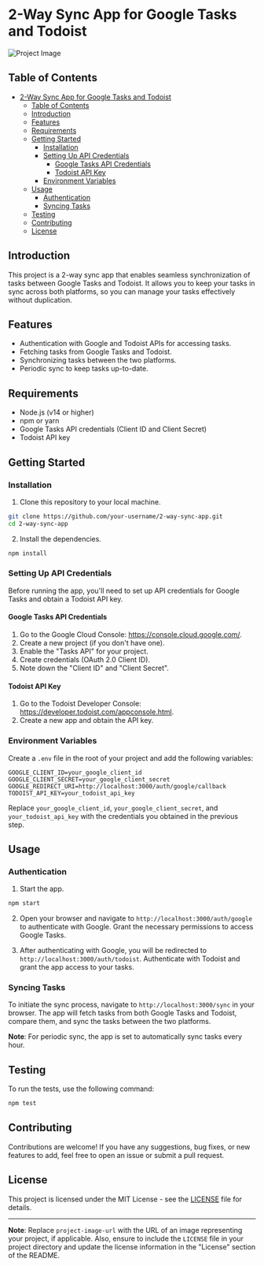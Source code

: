 # 2-Way Sync App for Google Tasks and Todoist

![Project Image](project-image-url)

## Table of Contents

- [2-Way Sync App for Google Tasks and Todoist](#2-way-sync-app-for-google-tasks-and-todoist)
  - [Table of Contents](#table-of-contents)
  - [Introduction](#introduction)
  - [Features](#features)
  - [Requirements](#requirements)
  - [Getting Started](#getting-started)
    - [Installation](#installation)
    - [Setting Up API Credentials](#setting-up-api-credentials)
      - [Google Tasks API Credentials](#google-tasks-api-credentials)
      - [Todoist API Key](#todoist-api-key)
    - [Environment Variables](#environment-variables)
  - [Usage](#usage)
    - [Authentication](#authentication)
    - [Syncing Tasks](#syncing-tasks)
  - [Testing](#testing)
  - [Contributing](#contributing)
  - [License](#license)

## Introduction

This project is a 2-way sync app that enables seamless synchronization of tasks between Google Tasks and Todoist. It allows you to keep your tasks in sync across both platforms, so you can manage your tasks effectively without duplication.

## Features

- Authentication with Google and Todoist APIs for accessing tasks.
- Fetching tasks from Google Tasks and Todoist.
- Synchronizing tasks between the two platforms.
- Periodic sync to keep tasks up-to-date.

## Requirements

- Node.js (v14 or higher)
- npm or yarn
- Google Tasks API credentials (Client ID and Client Secret)
- Todoist API key

## Getting Started

### Installation

1. Clone this repository to your local machine.

```bash
git clone https://github.com/your-username/2-way-sync-app.git
cd 2-way-sync-app
```

2. Install the dependencies.

```bash
npm install
```

### Setting Up API Credentials

Before running the app, you'll need to set up API credentials for Google Tasks and obtain a Todoist API key.

#### Google Tasks API Credentials

1. Go to the Google Cloud Console: https://console.cloud.google.com/.
2. Create a new project (if you don't have one).
3. Enable the "Tasks API" for your project.
4. Create credentials (OAuth 2.0 Client ID).
5. Note down the "Client ID" and "Client Secret".

#### Todoist API Key

1. Go to the Todoist Developer Console: https://developer.todoist.com/appconsole.html.
2. Create a new app and obtain the API key.

### Environment Variables

Create a `.env` file in the root of your project and add the following variables:

```dotenv
GOOGLE_CLIENT_ID=your_google_client_id
GOOGLE_CLIENT_SECRET=your_google_client_secret
GOOGLE_REDIRECT_URI=http://localhost:3000/auth/google/callback
TODOIST_API_KEY=your_todoist_api_key
```

Replace `your_google_client_id`, `your_google_client_secret`, and `your_todoist_api_key` with the credentials you obtained in the previous step.

## Usage

### Authentication

1. Start the app.

```bash
npm start
```

2. Open your browser and navigate to `http://localhost:3000/auth/google` to authenticate with Google. Grant the necessary permissions to access Google Tasks.

3. After authenticating with Google, you will be redirected to `http://localhost:3000/auth/todoist`. Authenticate with Todoist and grant the app access to your tasks.

### Syncing Tasks

To initiate the sync process, navigate to `http://localhost:3000/sync` in your browser. The app will fetch tasks from both Google Tasks and Todoist, compare them, and sync the tasks between the two platforms.

**Note**: For periodic sync, the app is set to automatically sync tasks every hour.

## Testing

To run the tests, use the following command:

```bash
npm test
```

## Contributing

Contributions are welcome! If you have any suggestions, bug fixes, or new features to add, feel free to open an issue or submit a pull request.

## License

This project is licensed under the MIT License - see the [LICENSE](LICENSE) file for details.

---
**Note**: Replace `project-image-url` with the URL of an image representing your project, if applicable. Also, ensure to include the `LICENSE` file in your project directory and update the license information in the "License" section of the README.